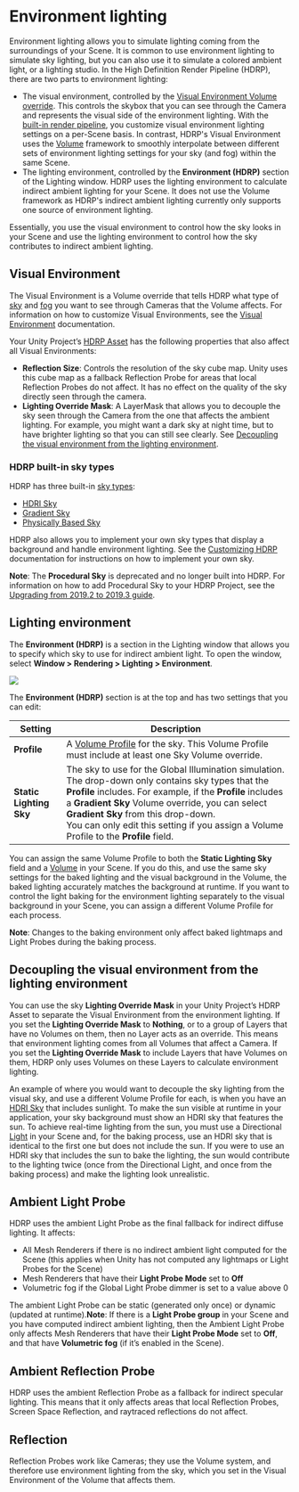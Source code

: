 # Environment lighting

Environment lighting allows you to simulate lighting coming from the surroundings of your Scene. It is common to use environment lighting to simulate sky lighting, but you can also use it to simulate a colored ambient light, or a lighting studio.
In the High Definition Render Pipeline (HDRP), there are two parts to environment lighting:

* The visual environment, controlled by the [Visual Environment Volume override](Override-Visual-Environment.md). This controls the skybox that you can see through the Camera and represents the visual side of the environment lighting. With the[ built-in render pipeline](https://docs.unity3d.com/Manual/SL-RenderPipeline.html), you customize visual environment lighting settings on a per-Scene basis. In contrast, HDRP's Visual Environment uses the [Volume](Volumes.md) framework to smoothly interpolate between different sets of environment lighting settings for your sky (and fog) within the same Scene.
* The lighting environment, controlled by the **Environment (HDRP)** section of the Lighting window. HDRP uses the lighting environment to calculate indirect ambient lighting for your Scene. It does not use the Volume framework as HDRP's indirect ambient lighting currently only supports one source of environment lighting.

Essentially, you use the visual environment to control how the sky looks in your Scene and use the lighting environment to control how the sky contributes to indirect ambient lighting.

## Visual Environment
The Visual Environment is a Volume override that tells HDRP what type of [sky](HDRP-Features.md#sky) and [fog](HDRP-Features.md#fog) you want to see through Cameras that the Volume affects. For information on how to customize Visual Environments, see the [Visual Environment](Override-Visual-Environment.md) documentation.

Your Unity Project’s [HDRP Asset](HDRP-Asset.md) has the following properties that also affect all Visual Environments:

* **Reflection Size**: Controls the resolution of the sky cube map. Unity uses this cube map as a fallback Reflection Probe for areas that local Reflection Probes do not affect. It has no effect on the quality of the sky directly seen through the camera.
* **Lighting Override Mask**: A LayerMask that allows you to decouple the sky seen through the Camera from the one that affects the ambient lighting. For example, you might want a dark sky at night time, but to have brighter lighting so that you can still see clearly. See [Decoupling the visual environment from the lighting environment](#DecoupleVisualEnvironment).

### HDRP built-in sky types

HDRP has three built-in [sky types](HDRP-Features.md#sky):

* [HDRI Sky](Override-HDRI-Sky.md)
* [Gradient Sky](Override-Gradient-Sky.md)
* [Physically Based Sky](Override-Physically-Based-Sky.md)

HDRP also allows you to implement your own sky types that display a background and handle environment lighting. See the [Customizing HDRP](Creating-a-Custom-Sky.md) documentation for instructions on how to implement your own sky.

**Note**: The **Procedural Sky** is deprecated and no longer built into HDRP. For information on how to add Procedural Sky to your HDRP Project, see the [Upgrading from 2019.2 to 2019.3 guide](Upgrading-From-2019.2-to-2019.3.md#ProceduralSky).



<a name="LightingEnvironment"></a>

## Lighting environment

The **Environment (HDRP)** is a section in the Lighting window that allows you to specify which sky to use for indirect ambient light. To open the window, select **Window > Rendering > Lighting > Environment**.

![](Images/EnvironmentLighting1.png)

The **Environment (HDRP)** section is at the top and has two settings that you can edit:

| **Setting**             | **Description**                                              |
| ----------------------- | ------------------------------------------------------------ |
| **Profile**             | A [Volume Profile](Volume-Profile.md) for the sky. This Volume Profile must include at least one Sky Volume override. |
| **Static Lighting Sky** | The sky to use for the Global Illumination simulation. The drop-down only contains sky types that the **Profile** includes. For example, if the **Profile** includes a **Gradient Sky** Volume override, you can select **Gradient Sky** from this drop-down.<br/>You can only edit this setting if you assign a Volume Profile to the **Profile** field. |

You can assign the same Volume Profile to both the **Static Lighting Sky** field and a [Volume](Volumes.md) in your Scene. If you do this, and use the same sky settings for the baked lighting and the visual background in the Volume, the baked lighting accurately matches the background at runtime. If you want to control the light baking for the environment lighting separately to the visual background in your Scene, you can assign a different Volume Profile for each process.

**Note**: Changes to the baking environment only affect baked lightmaps and Light Probes during the baking process.

<a name="DecoupleVisualEnvironment"></a>

## Decoupling the visual environment from the lighting environment

You can use the sky **Lighting Override Mask** in your Unity Project’s HDRP Asset to separate the Visual Environment from the environment lighting. If you set the **Lighting Override Mask** to **Nothing**, or to a group of Layers that have no Volumes on them, then no Layer acts as an override. This means that environment lighting comes from all Volumes that affect a Camera. If you set the **Lighting Override Mask** to include Layers that have Volumes on them, HDRP only uses Volumes on these Layers to calculate environment lighting.

An example of where you would want to decouple the sky lighting from the visual sky, and use a different Volume Profile for each, is when you have an [HDRI Sky](Override-HDRI-Sky.md) that includes sunlight. To make the sun visible at runtime in your application, your sky background must show an HDRI sky that features the sun. To achieve real-time lighting from the sun, you must use a Directional [Light](Light-Component.md) in your Scene and, for the baking process, use an HDRI sky that is identical to the first one but does not include the sun. If you were to use an HDRI sky that includes the sun to bake the lighting, the sun would contribute to the lighting twice (once from the Directional Light, and once from the baking process) and make the lighting look unrealistic.

## Ambient Light Probe

HDRP uses the ambient Light Probe as the final fallback for indirect diffuse lighting. It affects:

- All Mesh Renderers if there is no indirect ambient light computed for the Scene (this applies when Unity has not computed any lightmaps or Light Probes for the Scene)
- Mesh Renderers that have their **Light Probe Mode** set to **Off**
- Volumetric fog if the Global Light Probe dimmer is set to a value above 0

The ambient Light Probe can be static (generated only once) or dynamic (updated at runtime).**Note**: If there is a **Light Probe group** in your Scene and you have computed indirect ambient lighting, then the Ambient Light Probe only affects Mesh Renderers that have their **Light Probe Mode** set to **Off**, and that have **Volumetric fog** (if it’s enabled in the Scene).

## Ambient Reflection Probe

HDRP uses the ambient Reflection Probe as a fallback for indirect specular lighting. This means that it only affects areas that local Reflection Probes, Screen Space Reflection, and raytraced reflections do not affect.


## Reflection

Reflection Probes work like Cameras; they use the Volume system, and therefore use environment lighting from the sky, which you set in the Visual Environment of the Volume that affects them.
